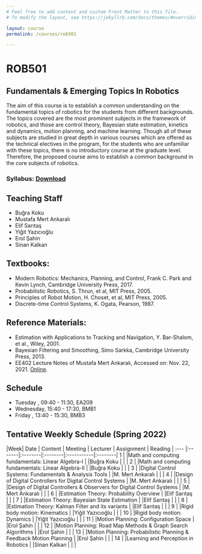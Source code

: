 ```yaml
---
# Feel free to add content and custom Front Matter to this file.
# To modify the layout, see https://jekyllrb.com/docs/themes/#overriding-theme-defaults

layout: course
permalink: /courses/rob501

---
```


# ROB501
## Fundamentals & Emerging Topics In Robotics


The aim of this course is to establish a common understanding on the fundamental topics of robotics for the students from different backgrounds. The topics covered are the most prominent subjects in the framework of robotics, and those are control theory, Bayesian state estimation, kinetics and dynamics, motion planning,  and machine learning. Though all of these subjects are studied in great depth in various courses which are offered as the technical electives in the program, for the students who are unfamiliar with these topics, there is no introductory course at the graduate level. Therefore, the proposed course aims to establish a common background in the core subjects of robotics.

### Syllabus: [Download][syllabus]

## Teaching Staff
- Buğra Koku
- Mustafa Mert Ankaralı
- Elif Sarıtaş
- Yiğit Yazıcıoğlu
- Erol Şahin 
- Sinan Kalkan

 

## Textbooks: 
- Modern Robotics: Mechanics, Planning, and Control, Frank C. Park and Kevin Lynch, Cambridge University Press, 2017.
- Probabilistic Robotics, S. Thrun, et al, MIT Press, 2005.
- Principles of Robot Motion, H. Choset, et al, MIT Press, 2005.
- Discrete-time Control Systems, K. Ogata, Pearson, 1987.

## Reference Materials: 
- Estimation with Applications to Tracking and Navigation, Y. Bar-Shalom, et al., Wiley, 2001.
- Bayesian Filtering and Smoothing, Simo Sarkka, Cambridge University Press, 2013.
- EE402 Lecture Notes of Mustafa Mert Ankaralı, Accessed on: Nov. 22, 2021. [Online][EE402].



## Schedule
- Tuesday , 09:40 - 11:30, EA209
- Wednesday, 15:40 - 17:30, BMB1
- Friday , 13:40 - 15:30, BMB3

##  Tentative Weekly Schedule (Spring 2022)

|Week| Date   | Content | Meeting | Lecturer | Assignment | Reading |
:--- |:-------|:--------|:--------|:-----------|:--------|
1    | |Math and computing fundamentals: Linear Algebra-I | |Buğra Koku | | |
2    | |Math and computing fundamentals: Linear Algebra-II | |Buğra Koku | | |
3    | |Digital Control Systems: Fundamentals & Analysis Tools | |M. Mert Ankaralı | | |
4    | |Design of Digital Controllers for Digital Control Systems | |M. Mert Ankaralı | | |
5    | |Design of Digital Controllers & Observers for Digital Control Systems | |M. Mert Ankaralı | | |
6    | |Estimation Theory: Probability Overview | |Elif Sarıtaş | | |
7    | |Estimation Theory: Bayesian State Estimation | |Elif Sarıtaş | | |
8    | |Estimation Theory: Kalman Filter and its variants | |Elif Sarıtaş | | |
9    | |Rigid body motion: Kinematics | |Yiğit Yazıcıoğlu | | |
10   | |Rigid body motion: Dynamics | |Yiğit Yazıcıoğlu | | |
11   | |Motion Planning: Configuration Space | |Erol Şahin | | |
12   | |Motion Planning: Road Map Methods & Graph Search Algorithms | |Erol Şahin | | |
13   | |Motion Planning: Probabilistic Planning & Feedback Motion Planning | |Erol Şahin | | |
14   | |Learning and Perception in Robotics | |Sinan Kalkan | | |


[syllabus]: ../assets/docs/syllabus.pdf
[EE402]: https://github.com/mertankarali/Lecture-Notes/tree/master/METU-EE402